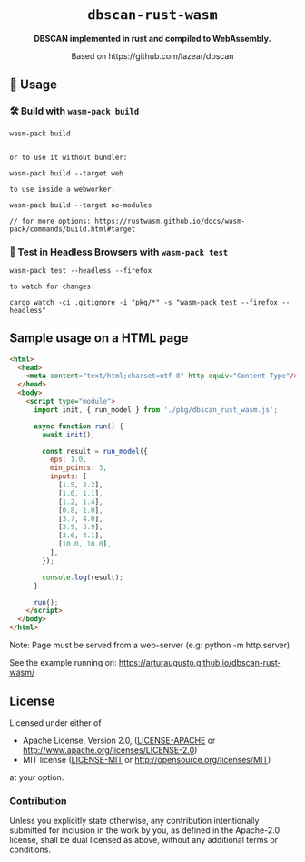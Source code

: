 <div align="center">

  <h1><code>dbscan-rust-wasm</code></h1>

  <strong>DBSCAN implemented in rust and compiled to WebAssembly.</strong>
  <div>
    Based on https://github.com/lazear/dbscan
  </div>

</div>


## 🚴 Usage



### 🛠️ Build with `wasm-pack build`

```
wasm-pack build


or to use it without bundler:

wasm-pack build --target web

to use inside a webworker:

wasm-pack build --target no-modules

// for more options: https://rustwasm.github.io/docs/wasm-pack/commands/build.html#target

```

### 🔬 Test in Headless Browsers with `wasm-pack test`

```
wasm-pack test --headless --firefox

to watch for changes:

cargo watch -ci .gitignore -i "pkg/*" -s "wasm-pack test --firefox --headless"
```

## Sample usage on a HTML page

```html
<html>
  <head>
    <meta content="text/html;charset=utf-8" http-equiv="Content-Type"/>
  </head>
  <body>
    <script type="module">
      import init, { run_model } from './pkg/dbscan_rust_wasm.js';

      async function run() {
        await init();

        const result = run_model({
          eps: 1.0,
          min_points: 3,
          inputs: [
            [1.5, 2.2],
            [1.0, 1.1],
            [1.2, 1.4],
            [0.8, 1.0],
            [3.7, 4.0],
            [3.9, 3.9],
            [3.6, 4.1],
            [10.0, 10.0],
          ],
        });

        console.log(result);
      }

      run();
    </script>
  </body>
</html>
```

Note: Page must be served from a web-server (e.g: python -m http.server)

See the example running on: https://arturaugusto.github.io/dbscan-rust-wasm/

## License

Licensed under either of

* Apache License, Version 2.0, ([LICENSE-APACHE](LICENSE-APACHE) or http://www.apache.org/licenses/LICENSE-2.0)
* MIT license ([LICENSE-MIT](LICENSE-MIT) or http://opensource.org/licenses/MIT)

at your option.

### Contribution

Unless you explicitly state otherwise, any contribution intentionally
submitted for inclusion in the work by you, as defined in the Apache-2.0
license, shall be dual licensed as above, without any additional terms or
conditions.
